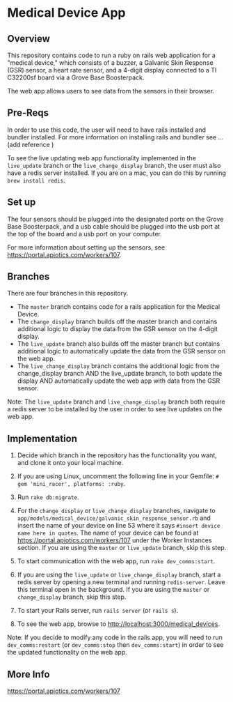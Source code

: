 # Medical Device App

## Overview
This repository contains code to run a ruby on rails web application for a "medical device," which consists of a buzzer, a Galvanic Skin Response (GSR) sensor, a heart rate sensor, and a 4-digit display connected to a TI C32200sf board via a Grove Base Boosterpack.

The web app allows users to see data from the sensors in their browser.


## Pre-Reqs

In order to use this code, the user will need to have rails installed and bundler installed. For more information on installing rails and bundler see …(add reference ) 

To see the live updating web app functionality implemented in the `live_update` branch or the `live_change_display` branch, the user must also have a redis server installed.  If you are on a mac, you can do this by running `brew install redis`.


## Set up

The four sensors should be plugged into the designated ports on the Grove Base Boosterpack, and a usb cable should be plugged into the usb port at the top of the board and a usb port on your computer.  

For more information about setting up the sensors, see <https://portal.apiotics.com/workers/107>.

## Branches

There are four branches in this repository.

* The `master` branch contains code for a rails application for the Medical Device.
* The `change_display` branch builds off the master branch and contains additional logic to display the data from the GSR sensor on the 4-digit display.
* The `live_update` branch also builds off the master branch but contains additional logic to automatically update the data from the GSR sensor on the web app. 
* The `live_change_display` branch contains the additional logic from the change_display branch AND the live_update branch, to both update the display AND automatically update the web app with data from the GSR sensor.

Note: The `live_update` branch and `live_change_display` branch both require a redis server to be installed by the user in order to see live updates on the web app.

## Implementation

1. Decide which branch in the repository has the functionality you want, and clone it onto your local machine.

2. If you are using Linux, uncomment the following line in your Gemfile:
`# gem 'mini_racer', platforms: :ruby`.

3. Run `rake db:migrate`.

4. For the `change_display` or `live_change_display` branches, navigate to `app/models/medical_device/galvanic_skin_response_sensor.rb` and insert the name of your device on line 53 where it says `#insert device name here in quotes`.  The name of your device can be found at <https://portal.apiotics.com/workers/107> under the Worker Instances section.  If you are using the `master` or `live_update` branch, skip this step.

5. To start communication with the web app, run `rake dev_comms:start`.

6. If you are using the `live_update` or `live_change_display` branch, start a redis server by opening a new terminal and running `redis-server`.  Leave this terminal open in the background.  If you are using the `master` or `change_display` branch, skip this step.

7. To start your Rails server, run `rails server` (or `rails s`).

8. To see the web app, browse to <http://localhost:3000/medical_devices>.

Note: 
If you decide to modify any code in the rails app, you will need to run `dev_comms:restart` (or `dev_comms:stop` then `dev_comms:start`) in order to see the updated functionality on the web app.  


## More Info
<https://portal.apiotics.com/workers/107>



